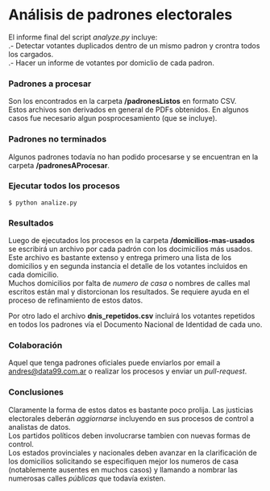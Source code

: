 # Análisis de padrones electorales

El informe final del script *analyze.py* incluye:  
.- Detectar votantes duplicados dentro de un mismo padron y crontra todos los cargados.  
.- Hacer un informe de votantes por domiclio de cada padron.  
  
### Padrones a procesar
  
Son los encontrados en la carpeta **/padronesListos** en formato CSV.  
Estos archivos son derivados en general de PDFs obtenidos. En algunos 
casos fue necesario algun posprocesamiento (que se incluye).  
  
### Padrones no terminados
  
Algunos padrones todavía no han podido procesarse y se encuentran en la 
carpeta **/padronesAProcesar**.  
  
### Ejecutar todos los procesos

```
$ python analize.py
```

### Resultados

Luego de ejecutados los procesos en la carpeta **/domicilios-mas-usados** se 
escribirá un archivo por cada padrón con los docimicilios más usados. Este 
archivo es bastante extenso y entrega primero una lista de los domicilios y 
en segunda instancia el detalle de los votantes incluidos en cada domicilio.  
Muchos domicilios por falta de *numero de casa* o nombres de calles mal escritos 
están mal y distorcionan los resultados. Se requiere ayuda en el proceso 
de refinamiento de estos datos.  
  
Por otro lado el archivo **dnis_repetidos.csv** incluirá los votantes repetidos 
en todos los padrones vía el Documento Nacional de Identidad de cada uno.  

### Colaboración

Aquel que tenga padrones oficiales puede enviarlos por email a andres@data99.com.ar 
o realizar los procesos y enviar un *pull-request*.  

### Conclusiones

Claramente la forma de estos datos es bastante poco prolija. Las justicias electorales 
deberán *aggiornarse* incluyendo en sus procesos de control a analistas de datos.  
Los partidos políticos deben involucrarse tambien con nuevas formas de control.  
Los estados provinciales y nacionales deben avanzar en la clarificación de los 
domicilios solicitando se especifiquen mejor los numeros de casa (notablemente 
ausentes en muchos casos) y llamando a nombrar las numerosas calles *públicas* 
que todavía existen.  
